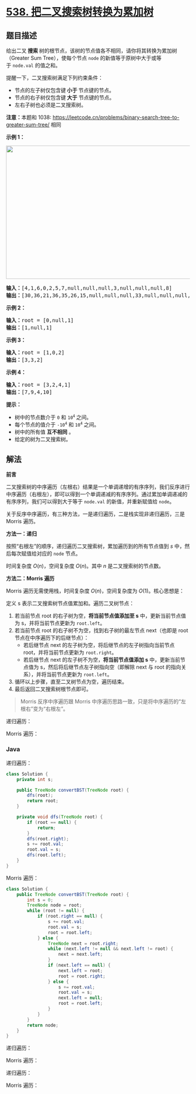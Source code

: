 # [538. 把二叉搜索树转换为累加树](https://leetcode.cn/problems/convert-bst-to-greater-tree)

## 题目描述

<p>给出二叉<strong> 搜索 </strong>树的根节点，该树的节点值各不相同，请你将其转换为累加树（Greater Sum Tree），使每个节点 <code>node</code>&nbsp;的新值等于原树中大于或等于&nbsp;<code>node.val</code>&nbsp;的值之和。</p>

<p>提醒一下，二叉搜索树满足下列约束条件：</p>

<ul>
	<li>节点的左子树仅包含键<strong> 小于 </strong>节点键的节点。</li>
	<li>节点的右子树仅包含键<strong> 大于</strong> 节点键的节点。</li>
	<li>左右子树也必须是二叉搜索树。</li>
</ul>

<p><strong>注意：</strong>本题和 1038:&nbsp;<a href="https://leetcode.cn/problems/binary-search-tree-to-greater-sum-tree/">https://leetcode.cn/problems/binary-search-tree-to-greater-sum-tree/</a> 相同</p>

<p><strong>示例 1：</strong></p>

<p><strong><img alt="" src="https://fastly.jsdelivr.net/gh/doocs/leetcode@main/solution/0500-0599/0538.Convert%20BST%20to%20Greater%20Tree/images/tree.png" style="height: 364px; width: 534px;"></strong></p>

<pre><strong>输入：</strong>[4,1,6,0,2,5,7,null,null,null,3,null,null,null,8]
<strong>输出：</strong>[30,36,21,36,35,26,15,null,null,null,33,null,null,null,8]
</pre>

<p><strong>示例 2：</strong></p>

<pre><strong>输入：</strong>root = [0,null,1]
<strong>输出：</strong>[1,null,1]
</pre>

<p><strong>示例 3：</strong></p>

<pre><strong>输入：</strong>root = [1,0,2]
<strong>输出：</strong>[3,3,2]
</pre>

<p><strong>示例 4：</strong></p>

<pre><strong>输入：</strong>root = [3,2,4,1]
<strong>输出：</strong>[7,9,4,10]
</pre>

<p><strong>提示：</strong></p>

<ul>
	<li>树中的节点数介于 <code>0</code>&nbsp;和 <code>10<sup>4</sup></code><sup>&nbsp;</sup>之间。</li>
	<li>每个节点的值介于 <code>-10<sup>4</sup></code>&nbsp;和&nbsp;<code>10<sup>4</sup></code>&nbsp;之间。</li>
	<li>树中的所有值 <strong>互不相同</strong> 。</li>
	<li>给定的树为二叉搜索树。</li>
</ul>

## 解法

**前言**

二叉搜索树的中序遍历（左根右）结果是一个单调递增的有序序列，我们反序进行中序遍历（右根左），即可以得到一个单调递减的有序序列。通过累加单调递减的有序序列，我们可以得到大于等于 `node.val` 的新值，并重新赋值给 `node`。

关于反序中序遍历，有三种方法，一是递归遍历，二是栈实现非递归遍历，三是 Morris 遍历。

**方法一：递归**

按照“右根左”的顺序，递归遍历二叉搜索树，累加遍历到的所有节点值到 $s$ 中，然后每次赋值给对应的 `node` 节点。

时间复杂度 $O(n)$，空间复杂度 $O(n)$。其中 $n$ 是二叉搜索树的节点数。

**方法二：Morris 遍历**

Morris 遍历无需使用栈，时间复杂度 $O(n)$，空间复杂度为 $O(1)$。核心思想是：

定义 s 表示二叉搜索树节点值累加和。遍历二叉树节点：

1. 若当前节点 root 的右子树为空，**将当前节点值添加至 s** 中，更新当前节点值为 s，并将当前节点更新为 `root.left`。
2. 若当前节点 root 的右子树不为空，找到右子树的最左节点 next（也即是 root 节点在中序遍历下的后继节点）：
    - 若后继节点 next 的左子树为空，将后继节点的左子树指向当前节点 root，并将当前节点更新为 `root.right`。
    - 若后继节点 next 的左子树不为空，**将当前节点值添加 s** 中，更新当前节点值为 s，然后将后继节点左子树指向空（即解除 next 与 root 的指向关系），并将当前节点更新为 `root.left`。
3. 循环以上步骤，直至二叉树节点为空，遍历结束。
4. 最后返回二叉搜索树根节点即可。

> Morris 反序中序遍历跟 Morris 中序遍历思路一致，只是将中序遍历的“左根右”变为“右根左”。

递归遍历：

Morris 遍历：

### **Java**

递归遍历：

```java
class Solution {
    private int s;

    public TreeNode convertBST(TreeNode root) {
        dfs(root);
        return root;
    }

    private void dfs(TreeNode root) {
        if (root == null) {
            return;
        }
        dfs(root.right);
        s += root.val;
        root.val = s;
        dfs(root.left);
    }
}
```

Morris 遍历：

```java
class Solution {
    public TreeNode convertBST(TreeNode root) {
        int s = 0;
        TreeNode node = root;
        while (root != null) {
            if (root.right == null) {
                s += root.val;
                root.val = s;
                root = root.left;
            } else {
                TreeNode next = root.right;
                while (next.left != null && next.left != root) {
                    next = next.left;
                }
                if (next.left == null) {
                    next.left = root;
                    root = root.right;
                } else {
                    s += root.val;
                    root.val = s;
                    next.left = null;
                    root = root.left;
                }
            }
        }
        return node;
    }
}
```

递归遍历：

Morris 遍历：

递归遍历：

Morris 遍历：
